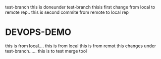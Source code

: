 test-branch
this is doneunder test-branch
thisis first change from local to remote rep..
this is second commite from remote to local rep
# DEVOPS-DEMO
this is from local....
this is from local
this is from remot
this changes under test-branch......
this is to test merge tool
